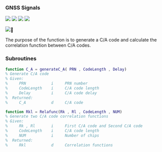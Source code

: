 ### GNSS Signals

![](https://img.shields.io/badge/build-passing-brightgreen.svg)
![](https://img.shields.io/badge/platform-windows-orange.svg)
![](https://img.shields.io/badge/compiler-matlab-yellow.svg)
![](https://img.shields.io/badge/author-Jason%20Ding-blue.svg) 

![](https://img.shields.io/badge/license-MIT-ff69b4.svg):signal_strength:

The purpose of the function is to generate a C/A code and calculate the correlation function between C/A codes.

### Subroutines

```matlab
function C_A = generateC_A( PRN , CodeLength , Delay)
% Generate C/A code
% Given:
%     PRN           i     PRN number
%     CodeLength    i     C/A code length
%     Delay         i     C/A code delay
%  Returned:
%     C_A           d     C/A code
```

```matlab
function Rkl = Relafunc(Rk , Rl , CodeLength , NUM)
% Generate two C/A code correlation functions
% Given:
%     Rk , Rl       i     First C/A code and Second C/A code
%     CodeLength    i     C/A code length
%     NUM           i     Number of chips  
%  Returned:
%     Rkl           d     Correlation functions
```

